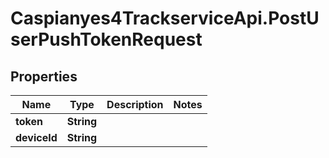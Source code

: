 # Caspianyes4TrackserviceApi.PostUserPushTokenRequest

## Properties
Name | Type | Description | Notes
------------ | ------------- | ------------- | -------------
**token** | **String** |  | 
**deviceId** | **String** |  | 
